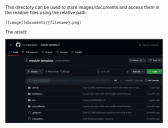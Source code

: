 This directory can be used to store images/documents and access them in the readme files using the relative path:

`![image](documents/{filename}.png)`

The result:

![image](documents/1.png)
